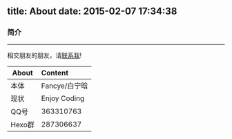 title: About
date: 2015-02-07 17:34:38
---
### 简介
---
相交朋友的朋友，请[联系我](mailto:lvsedehuanxiang@163.com)!

| About | Content |
|-------|:----------|
| 本体 |Fancye/白宁晗 |
| 现状 |Enjoy Coding |
| QQ号 |363310763 |
| Hexo群 |287306637 |
